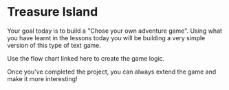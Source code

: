 # Treasure Island

Your goal today is to build a "Chose your own adventure game". Using what you have learnt in the lessons today you will be building a very simple version of this type of text game.

Use the flow chart linked here to create the game logic.

Once you've completed the project, you can always extend the game and make it more interesting!
